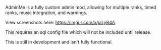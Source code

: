 AdminMe is a fully custom admin mod, allowing for multiple ranks, timed ranks, music integration, and warnings. 

View screenshots here: https://imgur.com/a/jaLyB4A

This requires an sql config file which will not be included until release.

This is still in development and isn't fully functional.

